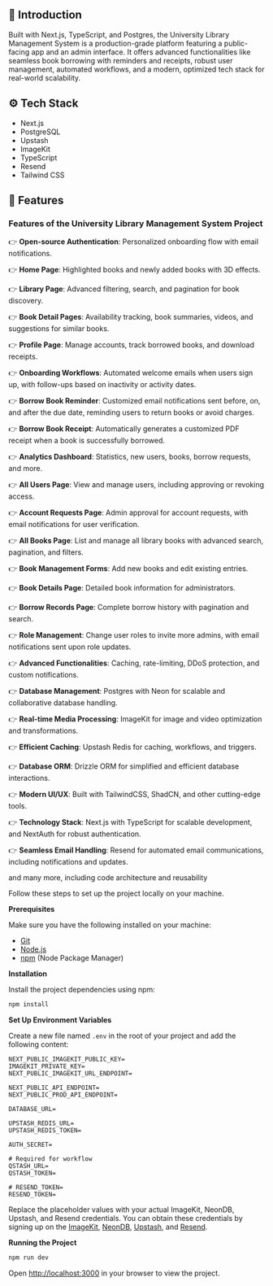 ## <a name="introduction">🤖 Introduction</a>

Built with Next.js, TypeScript, and Postgres, the University Library Management System is a production-grade platform featuring a public-facing app and an admin interface. It offers advanced functionalities like seamless book borrowing with reminders and receipts, robust user management, automated workflows, and a modern, optimized tech stack for real-world scalability.

## <a name="tech-stack">⚙️ Tech Stack</a>

- Next.js
- PostgreSQL
- Upstash
- ImageKit
- TypeScript
- Resend
- Tailwind CSS

## <a name="features">🔋 Features</a>

### Features of the University Library Management System Project

👉 **Open-source Authentication**: Personalized onboarding flow with email notifications.

👉 **Home Page**: Highlighted books and newly added books with 3D effects.

👉 **Library Page**: Advanced filtering, search, and pagination for book discovery.

👉 **Book Detail Pages**: Availability tracking, book summaries, videos, and suggestions for similar books.

👉 **Profile Page**: Manage accounts, track borrowed books, and download receipts.

👉 **Onboarding Workflows**: Automated welcome emails when users sign up, with follow-ups based on inactivity or activity dates.

👉 **Borrow Book Reminder**: Customized email notifications sent before, on, and after the due date, reminding users to return books or avoid charges.

👉 **Borrow Book Receipt**: Automatically generates a customized PDF receipt when a book is successfully borrowed.

👉 **Analytics Dashboard**: Statistics, new users, books, borrow requests, and more.

👉 **All Users Page**: View and manage users, including approving or revoking access.

👉 **Account Requests Page**: Admin approval for account requests, with email notifications for user verification.

👉 **All Books Page**: List and manage all library books with advanced search, pagination, and filters.

👉 **Book Management Forms**: Add new books and edit existing entries.

👉 **Book Details Page**: Detailed book information for administrators.

👉 **Borrow Records Page**: Complete borrow history with pagination and search.

👉 **Role Management**: Change user roles to invite more admins, with email notifications sent upon role updates.

👉 **Advanced Functionalities**: Caching, rate-limiting, DDoS protection, and custom notifications.

👉 **Database Management**: Postgres with Neon for scalable and collaborative database handling.

👉 **Real-time Media Processing**: ImageKit for image and video optimization and transformations.

👉 **Efficient Caching**: Upstash Redis for caching, workflows, and triggers.

👉 **Database ORM**: Drizzle ORM for simplified and efficient database interactions.

👉 **Modern UI/UX**: Built with TailwindCSS, ShadCN, and other cutting-edge tools.

👉 **Technology Stack**: Next.js with TypeScript for scalable development, and NextAuth for robust authentication.

👉 **Seamless Email Handling**: Resend for automated email communications, including notifications and updates.

and many more, including code architecture and reusability

Follow these steps to set up the project locally on your machine.

**Prerequisites**

Make sure you have the following installed on your machine:

- [Git](https://git-scm.com/)
- [Node.js](https://nodejs.org/en)
- [npm](https://www.npmjs.com/) (Node Package Manager)

**Installation**

Install the project dependencies using npm:

```bash
npm install
```

**Set Up Environment Variables**

Create a new file named `.env` in the root of your project and add the following content:

```env
NEXT_PUBLIC_IMAGEKIT_PUBLIC_KEY=
IMAGEKIT_PRIVATE_KEY=
NEXT_PUBLIC_IMAGEKIT_URL_ENDPOINT=

NEXT_PUBLIC_API_ENDPOINT=
NEXT_PUBLIC_PROD_API_ENDPOINT=

DATABASE_URL=

UPSTASH_REDIS_URL=
UPSTASH_REDIS_TOKEN=

AUTH_SECRET=

# Required for workflow
QSTASH_URL=
QSTASH_TOKEN=

# RESEND_TOKEN=
RESEND_TOKEN=
```

Replace the placeholder values with your actual ImageKit, NeonDB, Upstash, and Resend credentials. You can obtain these credentials by signing up on the [ImageKit](https://imagekit.io/), [NeonDB](https://neon.tech/), [Upstash](https://upstash.com/), and [Resend](https://resend.com/).

**Running the Project**

```bash
npm run dev
```

Open [http://localhost:3000](http://localhost:3000) in your browser to view the project.
